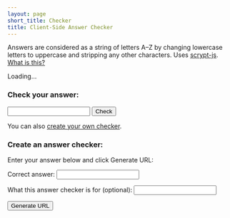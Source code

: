 ```yaml
---
layout: page
short_title: Checker
title: Client-Side Answer Checker
---
```

Answers are considered as a string of letters A–Z by changing lowercase letters to uppercase and stripping any other characters. Uses [scrypt-js](https://github.com/ricmoo/scrypt-js). [What is this?](/checker/about)

<p id="loading">Loading...</p>

<form id="check">
<h3 id="check-label">Check your answer:</h3>
<p><input type="text" id="check-input" name="check-input" /> <button type="submit" id="check-submit">Check</button></p>
<p id="check-out"></p>

<p>You can also <a href="#">create your own checker</a>.</p>
</form>

<form id="gen">
<h3>Create an answer checker:</h3>
<p>Enter your answer below and click Generate URL:</p>
<p>Correct answer: <input type="text" id="gen-input" /></p>
<p>What this answer checker is for (optional): <input type="text" id="gen-label" /></p>
<button type="submit">Generate URL</button>
<p id="gen-outer"><span id="gen-out"></span><a id="gen-link"></a></p>
</form>

<script type="text/javascript" src="/js/scrypt.js"></script>

<script type="text/javascript">
const encoder = new TextEncoder();
const decoder = new TextDecoder();
function b64OfArray(arr) {
	const carr = [];
	arr.forEach((u8) => {
		carr.push(String.fromCharCode(u8));
	});
	return btoa(carr.join(""));
}
function unb64(s) {
	const bs = atob(s);
	const uarr = new Uint8Array(bs.length);
	for (let i = 0; i < bs.length; i++) {
		uarr[i] = bs.charCodeAt(i);
	}
	return uarr;
}

function canonicalize(rawGuess) {
	rawGuess = rawGuess.toUpperCase();
	let canon = "";
	for (var i = 0; i < rawGuess.length; i++) {
		if (/[A-Z]/.test(rawGuess[i])) {
			canon += rawGuess[i];
		}
	}
	return canon;
}

// These security parameters are weaker than what most settings would need, to
// keep things reasonably fast, since our pure JavaScript library is slower
// than other options, and URLs reasonably compact. A brute-forcer who ran
// scrypt elsewhere with these parameters could go much faster, but this
// setting really isn't high-stakes.

// Don't copy my parameters into "actual crypto code" (why would you do that.
// just. why)
function generateLocalSalt() {
	let saltArr = new Uint8Array(12);
	if (window.crypto && window.crypto.getRandomValues) {
		window.crypto.getRandomValues(saltArr);
	} else {
		// Not secure, but like I said, I think cryptographic guarantees just
		// aren't worth breaking over.
		for (let i = 0; i < saltArr.length; i++) {
			saltArr[i] = Math.floor(Math.random()*256);
		}
	}
	return b64OfArray(saltArr);
}

function generateHash(label, answer, callback) {
	const version = '1';
	// The caller should canonicalize the answer!
	const salt = generateLocalSalt();
	// Note: add the label even if it's empty. Also assume the label is ASCII
	// (by being v0 URI-encoded or v1 base64ed) already.
	const fullSalt = encoder.encode("puzzlehunt.net/checker#" + version + '#' + salt + '#' + label);
	scrypt.scrypt(encoder.encode(answer), fullSalt, 4096, 8, 1, 24, function (progress) {
		callback({ 'progress': progress });
	}).then(function (key) {
		callback({
			'version': version,
			'salt': salt,
			'hash': b64OfArray(key),
		});
	});
}

function checkHash(version, label, salt, hash, answer, callback) {
	// Weirdly, the version doesn't yet affect this part of the code.
	if (version !== '0' && version !== '1') {
		callback({
			'error': 'Unsupported version: ' + version,
		});
	}
	// The caller should canonicalize the answer!
	// Note: add the label even if it's empty. Also assume the label is ASCII
	// (by being URI-encoded) already.
	const fullSalt = encoder.encode("puzzlehunt.net/checker#" + version + '#' + salt + '#' + label);
	scrypt.scrypt(encoder.encode(answer), fullSalt, 4096, 8, 1, 24, function (progress) {
		callback({ 'progress': progress });
	}).then(function (key) {
		if (b64OfArray(key) === hash) {
			callback({ 'correct': true });
		} else {
			callback({ 'correct': false });
		}
	});
}

document.addEventListener('DOMContentLoaded', function() {
	const checkForm = document.getElementById('check');
	const checkInput = document.getElementById('check-input');
	const checkLabel = document.getElementById('check-label');
	const checkOut = document.getElementById('check-out');

	const genForm = document.getElementById('gen');
	const genOuter = document.getElementById('gen-outer');
	const genOut = document.getElementById('gen-out');
	const genInput = document.getElementById('gen-input');
	const genLink = document.getElementById('gen-link');

	// Always strings.
	let version = "";
	let salt = "";
	let hash = "";
	let label = "";
	function updateFromHash() {
		const params = location.hash.substr(1).split('#');
		version = params[0] || "";
		salt = params[1] || "";
		hash = params[2] || "";
		label = params[3] || "";
		if (version && salt && hash) {
			checkForm.style.display = "block";
			if (version === "0" && label) {
				checkLabel.textContent = "Check your answer for " + decodeURIComponent(label) + ":";
			} else if (version === "1" && label) {
				checkLabel.textContent = "Check your answer for " + decoder.decode(unb64(label)) + ":";
			} else {
				checkLabel.textContent = "Check your answer:";
			}
			genForm.style.display = "none";
		} else {
			checkForm.style.display = "none";
			genForm.style.display = "block";
		}
	};

	checkForm.addEventListener('submit', function (event) {
		event.preventDefault();
		checkInput.select();
		const answer = canonicalize(checkInput.value);
		checkOut.textContent = 'Checking...';
		checkOut.className = 'padded-callout';
		checkHash(version, label, salt, hash, answer, function (v) {
			if ('error' in v) {
				checkOut.className = 'padded-callout error';
				checkOut.textContent = 'Error: ' + v.error;
			} else if ('correct' in v) {
				checkOut.className = v.correct ? 'padded-callout success' : 'padded-callout error';
				checkOut.textContent = answer + ' is ' + (v.correct ? 'correct!' : 'incorrect.');
			} else if ('progress' in v) {
				checkOut.textContent = 'Checking (' + Math.floor(v.progress * 100) + '%)...';
			}
		});
	});

	updateFromHash();
	window.addEventListener('hashchange', updateFromHash);

	genForm.addEventListener('submit', function (event) {
		event.preventDefault();
		const answer = canonicalize(genInput.value);
		genOuter.className = 'padded-callout';
		genOut.textContent = 'Generating...';
		genLink.textContent = '';
		genLink.href = '#';
		// this part is version 1 instead of version 0...
		const genLabel = b64OfArray(encoder.encode(document.getElementById('gen-label').value));
		generateHash(genLabel, answer, function (v) {
			if ('error' in v) {
				genOuter.className = 'padded-callout error';
				genOut.textContent = 'Error: ' + v.error;
				genLink.textContent = '';
				genLink.href = '#';
			} else if ('version' in v && 'salt' in v && 'hash' in v) {
				genOuter.className = 'padded-callout success';
				genOut.textContent = 'Answer checker URL for ' + answer + ': ';
				const url = location.protocol + '//' + location.host + location.pathname + '#' + [v.version, v.salt, v.hash, genLabel].join('#');
				genLink.textContent = url;
				genLink.href = url;
			} else if ('progress' in v) {
				genOut.textContent = 'Generating (' + Math.floor(v.progress * 100) + '%)...';
				genLink.textContent = '';
				genLink.href = '#';
			}
		});
	});

	document.getElementById('loading').style.display = "none";
});
</script>
